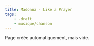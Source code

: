 ```yaml
---
title: Madonna - Like a Prayer
tags:
    - -draft
    - musique/chanson
---
```


Page créée automatiquement, mais vide.
